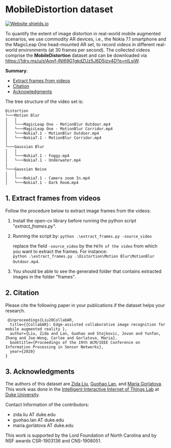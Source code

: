 # MobileDistortion dataset
[![Website shields.io](https://img.shields.io/badge/opencv----python-4.1-green)](http://shields.io/)

To quantify the extent of image distortion in real-world mobile augmented scenarios, we use commodity AR devices, i.e., the Nokia 7.1 smartphone and the MagicLeap One head-mounted AR set, to record videos in different real-world environments (at 30 frames per second). The collected videos comprise the **MobileDistortion** dataset and can be downloaded via https://1drv.ms/u/s!Aqyf-lNI69G1gkdZUz5J6D5jzv4D?e=nILsiW.

**Summary**:

* [Extract frames from videos](#1)
* [Citation](#2)
* [Acknowledgments](#3)


The tree structure of the video set is:
```
Distortion
└───Motion Blur
│   │
│   └───MagicLeap One - MotionBlur Outdoor.mp4
│   └───MagicLeap One - MotionBlur Corridor.mp4
│   └───Nokia7.1 - MotionBlur Outdoor.mp4
│   └───Nokia7.1 - MotionBlur Corridor.mp4
│   
└───Gaussian Blur
│   │
│   └───Nokia7.1 - Foggy.mp4
│   └───Nokia7.1 - Underwater.mp4
|
└───Gaussian Noise
│   │
│   └───Nokia7.1 - Camera zoom In.mp4
│   └───Nokia7.1 - Dark Room.mp4
```

## 1. <span id="1">Extract frames from videos</span>

Follow the procedure below to extract image frames from the videos:  
1. Install the open-cv library before running the python script "*extract_frames.py*".
2. Running the script by: `python .\extract_frames.py -source_video`

   replace the field `-source_video` by the `PATH of the video` from which you want to extract the frames.
   For instance:  
   `python .\extract_frames.py .\Distortion\Motion Blur\MotionBlur Outdoor.mp4`.
4. You should be able to see the generated folder that contains extracted images in the folder "frames".

## 2. <span id="2">Citation</span>

Please cite the following paper in your publications if the dataset helps your research.

     @inproceedings{Liu20CollabAR,
      title={{CollabAR}: Edge-assisted collaborative image recognition for mobile augmented reality },
      author={Liu, Zida and Lan, Guohao and Stojkovic, Jovan and Yunfan, Zhang and Joe-Wong, Carlee and Gorlatova, Maria},
      booktitle={Proceedings of the 19th ACM/IEEE Conference on Information Processing in Sensor Networks},
      year={2020}
    }
  
## 3. <span id="3">Acknowledgments</span>

The authors of this dataset are [Zida Liu](https://zidaliu.github.io/), [Guohao Lan](https://guohao.netlify.com/), and [Maria Gorlatova](https://maria.gorlatova.com/). This work was done in the [Intelligent Interactive Internet of Things Lab](https://maria.gorlatova.com/) at [Duke University](https://www.duke.edu/).

Contact Information of the contributors: 

* zida.liu AT duke.edu
* guohao.lan AT duke.edu
* maria.gorlatova AT duke.edu

This work is supported by the Lord Foundation of North Carolina and by NSF awards CSR-1903136 and CNS-1908051.  
 
